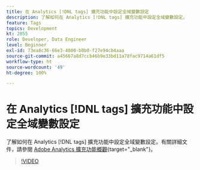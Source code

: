 ```yaml
---
title: 在 Analytics [!DNL tags] 擴充功能中設定全域變數設定
description: 了解如何在 Analytics [!DNL tags] 擴充功能中設定全域變數設定。
feature: Tags
topics: Development
kt: 2855
role: Developer, Data Engineer
level: Beginner
exl-id: 73ea8c36-66e3-4800-b0b0-f27e94cb4aaa
source-git-commit: a45667a8d7ccb46b9e33bd11a78fac9714a61df5
workflow-type: ht
source-wordcount: '49'
ht-degree: 100%

---
```


# 在 Analytics [!DNL tags] 擴充功能中設定全域變數設定

了解如何在 Analytics [!DNL tags] 擴充功能中設定全域變數設定。有關詳細文件，請參閱 [Adobe Analytics 擴充功能概觀](https://experienceleague.adobe.com/docs/experience-platform/tags/extensions/client/analytics/overview.html?lang=zh-Hant){target="_blank"}。

>[!VIDEO](https://video.tv.adobe.com/v/27181/?quality=12&learn=on)
